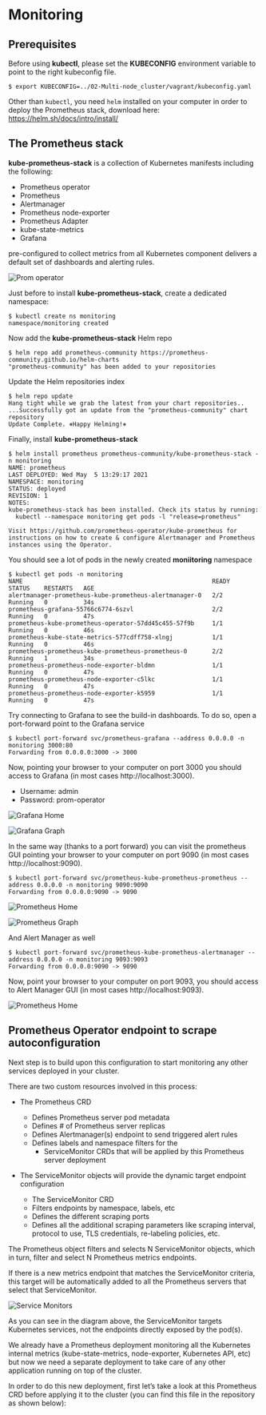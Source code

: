 # Monitoring

## Prerequisites

Before using **kubectl**, please set the **KUBECONFIG** environment variable to point to the right kubeconfig file.

```console
$ export KUBECONFIG=../02-Multi-node_cluster/vagrant/kubeconfig.yaml
```

Other than `kubectl`, you need `helm` installed on your computer in order to deploy the Prometheus stack, download here: https://helm.sh/docs/intro/install/


## The Prometheus stack

**kube-prometheus-stack** is a collection of Kubernetes manifests including the following:

- Prometheus operator
- Prometheus
- Alertmanager
- Prometheus node-exporter
- Prometheus Adapter
- kube-state-metrics
- Grafana

pre-configured to collect metrics from all Kubernetes component
delivers a default set of dashboards and alerting rules.

![Prom operator](img/kube-prom-op-stack.png)

Just before to install **kube-prometheus-stack**, create a dedicated namespace:

```console
$ kubectl create ns monitoring
namespace/monitoring created
```

Now add the **kube-prometheus-stack** Helm repo

```console
$ helm repo add prometheus-community https://prometheus-community.github.io/helm-charts
"prometheus-community" has been added to your repositories
```

Update the Helm repositories index

```console
$ helm repo update
Hang tight while we grab the latest from your chart repositories..
...Successfully got an update from the "prometheus-community" chart repository
Update Complete. ⎈Happy Helming!⎈
``` 

Finally, install **kube-prometheus-stack** 

```console
$ helm install prometheus prometheus-community/kube-prometheus-stack -n monitoring
NAME: prometheus
LAST DEPLOYED: Wed May  5 13:29:17 2021
NAMESPACE: monitoring
STATUS: deployed
REVISION: 1
NOTES:
kube-prometheus-stack has been installed. Check its status by running:
  kubectl --namespace monitoring get pods -l "release=prometheus"

Visit https://github.com/prometheus-operator/kube-prometheus for instructions on how to create & configure Alertmanager and Prometheus instances using the Operator.
```

You should see a lot of pods in the newly created **moniitoring** namespace

```console
$ kubectl get pods -n monitoring
NAME                                                     READY   STATUS    RESTARTS   AGE
alertmanager-prometheus-kube-prometheus-alertmanager-0   2/2     Running   0          34s
prometheus-grafana-55766c6774-6szvl                      2/2     Running   0          47s
prometheus-kube-prometheus-operator-57dd45c455-57f9b     1/1     Running   0          46s
prometheus-kube-state-metrics-577cdff758-xlngj           1/1     Running   0          46s
prometheus-prometheus-kube-prometheus-prometheus-0       2/2     Running   1          34s
prometheus-prometheus-node-exporter-bldmn                1/1     Running   0          47s
prometheus-prometheus-node-exporter-c5lkc                1/1     Running   0          47s
prometheus-prometheus-node-exporter-k5959                1/1     Running   0          47s
```

Try connecting to Grafana to see the build-in dashboards. To do so, open a port-forward point to the Grafana service

```console
$ kubectl port-forward svc/prometheus-grafana --address 0.0.0.0 -n monitoring 3000:80
Forwarding from 0.0.0.0:3000 -> 3000
```

Now, pointing your browser to your computer on port 3000 you should access to Grafana (in most cases http://localhost:3000).

- Username: admin
- Password: prom-operator

![Grafana Home](img/1.png)

![Grafana Graph](img/2.png)

In the same way (thanks to a port forward) you can visit the prometheus GUI pointing your browser to your computer on port 9090 (in most cases http://localhost:9090).

```console
$ kubectl port-forward svc/prometheus-kube-prometheus-prometheus --address 0.0.0.0 -n monitoring 9090:9090
Forwarding from 0.0.0.0:9090 -> 9090
```

![Prometheus Home](img/4.png)

![Prometheus Graph](img/5.png)

And Alert Manager as well

```console
$ kubectl port-forward svc/prometheus-kube-prometheus-alertmanager --address 0.0.0.0 -n monitoring 9093:9093
Forwarding from 0.0.0.0:9090 -> 9090
```

Now, point your browser to your computer on port 9093,  you should access to Alert Manager GUI (in most cases http://localhost:9093).

![Prometheus Home](img/6.png)

## Prometheus Operator endpoint to scrape autoconfiguration

Next step is to build upon this configuration to start monitoring any other services deployed in your cluster.

There are two custom resources involved in this process:

- The Prometheus CRD
  - Defines Prometheus server pod metadata
  - Defines # of Prometheus server replicas
  - Defines Alertmanager(s) endpoint to send triggered alert rules
  - Defines labels and namespace filters for the 
    - ServiceMonitor CRDs that will be applied by this Prometheus server deployment

- The ServiceMonitor objects will provide the dynamic target endpoint configuration
  - The ServiceMonitor CRD
  - Filters endpoints by namespace, labels, etc
  - Defines the different scraping ports
  - Defines all the additional scraping parameters like scraping interval, protocol to use, TLS credentials, re-labeling policies, etc.

The Prometheus object filters and selects N ServiceMonitor objects, which in turn, filter and select N Prometheus metrics endpoints.

If there is a new metrics endpoint that matches the ServiceMonitor criteria, this target will be automatically added to all the Prometheus servers that select that ServiceMonitor.

![Service Monitors](img/prometheus_operator_servicemonitor.png)

As you can see in the diagram above, the ServiceMonitor targets Kubernetes services, not the endpoints directly exposed by the pod(s).

We already have a Prometheus deployment monitoring all the Kubernetes internal metrics (kube-state-metrics, node-exporter, Kubernetes API, etc) but now we need a separate deployment to take care of any other application running on top of the cluster.

In order to do this new deployment, first let’s take a look at this Prometheus CRD before applying it to the cluster (you can find this file in the repository as shown below):